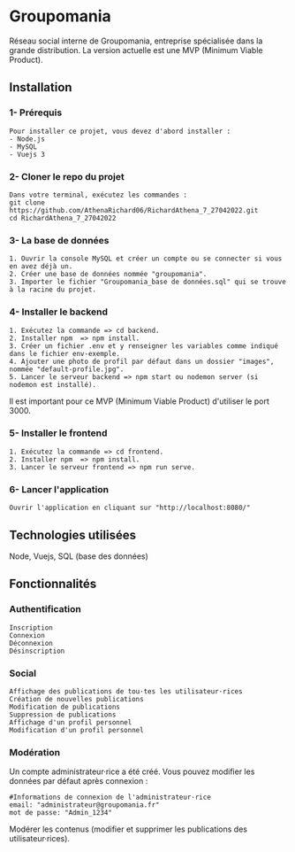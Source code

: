 # Groupomania
Réseau social interne de Groupomania, entreprise spécialisée dans la grande distribution.
La version actuelle est une MVP (Minimum Viable Product).

## Installation
### 1- Prérequis
```
Pour installer ce projet, vous devez d'abord installer :
- Node.js
- MySQL
- Vuejs 3
```
### 2- Cloner le repo du projet
```
Dans votre terminal, exécutez les commandes :
git clone https://github.com/AthenaRichard06/RichardAthena_7_27042022.git
cd RichardAthena_7_27042022
```
### 3- La base de données
```
1. Ouvrir la console MySQL et créer un compte ou se connecter si vous en avez déjà un.
2. Créer une base de données nommée "groupomania".
3. Importer le fichier "Groupomania_base de données.sql" qui se trouve à la racine du projet.
```
### 4- Installer le backend
```
1. Exécutez la commande => cd backend.
2. Installer npm  => npm install.
3. Créer un fichier .env et y renseigner les variables comme indiqué dans le fichier env-exemple.
4. Ajouter une photo de profil par défaut dans un dossier "images", nommée "default-profile.jpg".
5. Lancer le serveur backend => npm start ou nodemon server (si nodemon est installé).
```
Il est important pour ce MVP (Minimum Viable Product) d'utiliser le port 3000.

### 5- Installer le frontend
```
1. Exécutez la commande => cd frontend.
2. Installer npm  => npm install.
3. Lancer le serveur frontend => npm run serve.
```
### 6- Lancer l'application
```
Ouvrir l'application en cliquant sur "http://localhost:8080/"
```
## Technologies utilisées
Node, Vuejs, SQL (base des données)

## Fonctionnalités
### Authentification
```
Inscription
Connexion
Déconnexion
Désinscription
```
### Social
```
Affichage des publications de tou·tes les utilisateur·rices
Création de nouvelles publications
Modification de publications
Suppression de publications
Affichage d'un profil personnel
Modification d'un profil personnel
```
### Modération
Un compte administrateur·rice a été créé. Vous pouvez modifier les données par défaut après connexion :
```
#Informations de connexion de l'administrateur·rice
email: "administrateur@groupomania.fr"
mot de passe: "Admin_1234"
```
Modérer les contenus (modifier et supprimer les publications des utilisateur·rices).
